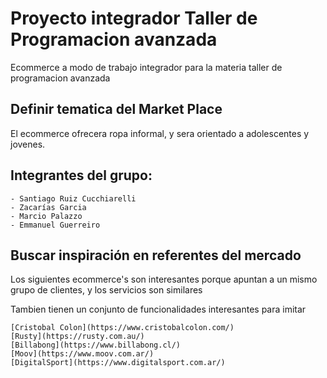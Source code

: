 # Proyecto integrador Taller de Programacion avanzada

Ecommerce a modo de trabajo integrador para la materia taller de programacion avanzada

## Definir tematica del Market Place

El ecommerce ofrecera ropa informal, y sera orientado a adolescentes y jovenes.

## Integrantes del grupo:

    - Santiago Ruiz Cucchiarelli
    - Zacarías Garcia
    - Marcio Palazzo
    - Emmanuel Guerreiro

## Buscar inspiración en referentes del mercado

Los siguientes ecommerce's son interesantes porque apuntan a un mismo grupo de clientes, y los servicios son similares

Tambien tienen un conjunto de funcionalidades interesantes para imitar

    [Cristobal Colon](https://www.cristobalcolon.com/)
    [Rusty](https://rusty.com.au/)
    [Billabong](https://www.billabong.cl/)
    [Moov](https://www.moov.com.ar/)
    [DigitalSport](https://www.digitalsport.com.ar/)

